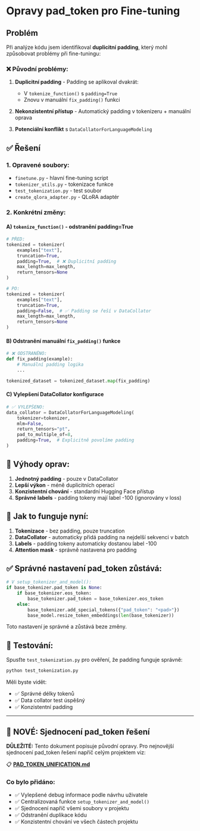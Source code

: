 # Opravy pad_token pro Fine-tuning

## Problém

Při analýze kódu jsem identifikoval **duplicitní padding**, který mohl způsobovat problémy při fine-tuningu:

### ❌ Původní problémy:

1. **Duplicitní padding** - Padding se aplikoval dvakrát:
   - V `tokenize_function()` s `padding=True`
   - Znovu v manuální `fix_padding()` funkci

2. **Nekonzistentní přístup** - Automatický padding v tokenizeru + manuální oprava

3. **Potenciální konflikt** s `DataCollatorForLanguageModeling`

## ✅ Řešení

### 1. Opravené soubory:

- `finetune.py` - hlavní fine-tuning script
- `tokenizer_utils.py` - tokenizace funkce
- `test_tokenization.py` - test soubor
- `create_qlora_adapter.py` - QLoRA adaptér

### 2. Konkrétní změny:

#### A) `tokenize_function()` - odstranění padding=True
```python
# PŘED:
tokenized = tokenizer(
    examples["text"],
    truncation=True,
    padding=True,  # ❌ Duplicitní padding
    max_length=max_length,
    return_tensors=None
)

# PO:
tokenized = tokenizer(
    examples["text"],
    truncation=True,
    padding=False,  # ✅ Padding se řeší v DataCollator
    max_length=max_length,
    return_tensors=None
)
```

#### B) Odstranění manuální `fix_padding()` funkce
```python
# ❌ ODSTRANĚNO:
def fix_padding(example):
    # Manuální padding logika
    ...

tokenized_dataset = tokenized_dataset.map(fix_padding)
```

#### C) Vylepšení DataCollator konfigurace
```python
# ✅ VYLEPŠENO:
data_collator = DataCollatorForLanguageModeling(
    tokenizer=tokenizer,
    mlm=False,
    return_tensors="pt",
    pad_to_multiple_of=8,
    padding=True,  # Explicitně povolíme padding
)
```

## 🎯 Výhody oprav:

1. **Jednotný padding** - pouze v DataCollator
2. **Lepší výkon** - méně duplicitních operací
3. **Konzistentní chování** - standardní Hugging Face přístup
4. **Správné labels** - padding tokeny mají label -100 (ignorovány v loss)

## 🔧 Jak to funguje nyní:

1. **Tokenizace** - bez padding, pouze truncation
2. **DataCollator** - automaticky přidá padding na nejdelší sekvenci v batch
3. **Labels** - padding tokeny automaticky dostanou label -100
4. **Attention mask** - správně nastavena pro padding

## ✅ Správné nastavení pad_token zůstává:

```python
# V setup_tokenizer_and_model():
if base_tokenizer.pad_token is None:
    if base_tokenizer.eos_token:
        base_tokenizer.pad_token = base_tokenizer.eos_token
    else:
        base_tokenizer.add_special_tokens({"pad_token": "<pad>"})
        base_model.resize_token_embeddings(len(base_tokenizer))
```

Toto nastavení je správné a zůstává beze změny.

## 🧪 Testování:

Spusťte `test_tokenization.py` pro ověření, že padding funguje správně:

```bash
python test_tokenization.py
```

Měli byste vidět:
- ✅ Správné délky tokenů
- ✅ Data collator test úspěšný
- ✅ Konzistentní padding 

---

## 🔄 **NOVÉ: Sjednocení pad_token řešení**

**DŮLEŽITÉ:** Tento dokument popisuje původní opravy. Pro nejnovější sjednocení pad_token řešení napříč celým projektem viz:

📋 **[PAD_TOKEN_UNIFICATION.md](./PAD_TOKEN_UNIFICATION.md)**

### Co bylo přidáno:
- ✅ Vylepšené debug informace podle návrhu uživatele
- ✅ Centralizovaná funkce `setup_tokenizer_and_model()`
- ✅ Sjednocení napříč všemi soubory v projektu
- ✅ Odstranění duplikace kódu
- ✅ Konzistentní chování ve všech částech projektu 